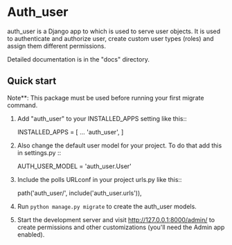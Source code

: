 
Auth_user
=====

auth_user is a Django app to which is used to serve user objects. It is used to authenticate and authorize user, create custom user types (roles) and assign them different permissions.

Detailed documentation is in the "docs" directory.

Quick start
-----------

Note**: This package must be used before running your first migrate command.

1. Add "auth_user" to your INSTALLED_APPS setting like this::

    INSTALLED_APPS = [
        ...
        'auth_user',
    ]

2. Also change the default user model for your project. To do that add this in settings.py ::

    AUTH_USER_MODEL = 'auth_user.User'


3. Include the polls URLconf in your project urls.py like this::

    path('auth_user/', include('auth_user.urls')),

4. Run ``python manage.py migrate`` to create the auth_user models.

5. Start the development server and visit http://127.0.0.1:8000/admin/
   to create permissions and other customizations (you'll need the Admin app enabled).


